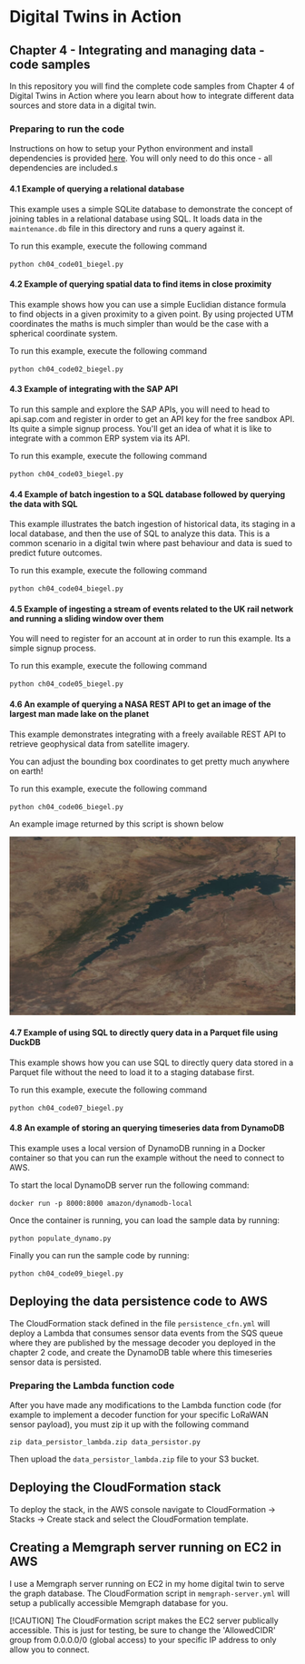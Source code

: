 # Digital Twins in Action

## Chapter 4 - Integrating and managing data - code samples
In this repository you will find the complete code samples from Chapter 4 of Digital Twins in Action where you learn about how to integrate different data sources and store data in a digital twin.

### Preparing to run the code
Instructions on how to setup your Python environment and install dependencies is provided [here](../README.md). You will only need to do this once - all dependencies are included.s

#### 4.1 Example of querying a relational database
This example uses a simple SQLite database to demonstrate the concept of joining tables in a relational database using SQL. It loads data in the `maintenance.db` file in this directory and runs a query against it.

To run this example, execute the following command

`
python ch04_code01_biegel.py
`

#### 4.2 Example of querying spatial data to find items in close proximity
This example shows how you can use a simple Euclidian distance formula to find objects in a given proximity to a given point. By using projected UTM coordinates the maths is much simpler than would be the case with a spherical coordinate system.

To run this example, execute the following command

`
python ch04_code02_biegel.py
`

#### 4.3 Example of integrating with the SAP API
To run this sample and explore the SAP APIs, you will need to head to api.sap.com and register in order to get an API key for the free sandbox API. Its quite a simple signup process. You'll get an idea of what it is like to integrate with a common ERP system via its API.

To run this example, execute the following command

`
python ch04_code03_biegel.py
`

#### 4.4 Example of batch ingestion to a SQL database followed by querying the data with SQL
This example illustrates the batch ingestion of historical data, its staging in a local database, and then the use of SQL to analyze this data. This is a common scenario in a digital twin where past behaviour and data is sued to predict future outcomes.

To run this example, execute the following command

`
python ch04_code04_biegel.py
`


#### 4.5 Example of ingesting a stream of events related to the UK rail network and running a sliding window over them
You will need to register for an account at in order to run this example. Its a simple signup process.

To run this example, execute the following command

`
python ch04_code05_biegel.py
`

#### 4.6 An example of querying a NASA REST API to get an image of the largest man made lake on the planet
This example demonstrates integrating with a freely available REST API to retrieve geophysical data from satellite imagery.

You can adjust the bounding box coordinates to get pretty much anywhere on earth!

To run this example, execute the following command

`
python ch04_code06_biegel.py
`

An example image returned by this script is shown below

![Kariba](images/lake_kariba_2025-08-23.png)

#### 4.7 Example of using SQL to directly query data in a Parquet file using DuckDB
This example shows how you can use SQL to directly query data stored in a Parquet file without the need to load it to a staging database first. 

To run this example, execute the following command

`
python ch04_code07_biegel.py
`


#### 4.8 An example of storing an querying timeseries data from DynamoDB
This example uses a local version of DynamoDB running in a Docker container so that you can run the example without the need to connect to AWS. 

To start the local DynamoDB server run the following command:

`
 docker run -p 8000:8000 amazon/dynamodb-local
`

Once the container is running, you can load the sample data by running:

`
python populate_dynamo.py
`

Finally you can run the sample code by running:

`
python ch04_code09_biegel.py
`

## Deploying the data persistence code to AWS
The CloudFormation stack defined in the file `persistence_cfn.yml` will deploy a Lambda that consumes sensor data events from the SQS queue where they are published by the message decoder you deployed in the chapter 2 code, and create the DynamoDB table where this timeseries sensor data is persisted.

### Preparing the Lambda function code
After you have made any modifications to the Lambda function code (for example to implement a decoder function for your specific LoRaWAN sensor payload), you must zip it up with the following command

```
zip data_persistor_lambda.zip data_persistor.py
```
Then upload the `data_persistor_lambda.zip` file to your S3 bucket.

## Deploying the CloudFormation stack
To deploy the stack, in the AWS console navigate to CloudFormation -> Stacks -> Create stack and select the CloudFormation template.

## Creating a Memgraph server running on EC2 in AWS
I use a Memgraph server running on EC2 in my home digital twin to serve the graph database. The CloudFormation script in `memgraph-server.yml` will setup a publically accessible Memgraph database for you.

[!CAUTION]
The CloudFormation script makes the EC2 server publically accessible. This is just for testing, be sure to change the 'AllowedCIDR' group from 0.0.0.0/0 (global access) to your specific IP address to only allow you to connect.